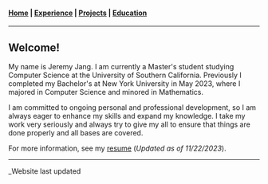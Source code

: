 #### [Home](https://jeremyjang22.github.io) |  [Experience](Experience.md) | [Projects](Projects.md) | [Education](Education.md)
___________

## Welcome!
My name is Jeremy Jang. I am currently a Master's student studying Computer Science at the University of Southern California. Previously I completed my Bachelor's at New York University in May 2023, where I majored in Computer Science and minored in Mathematics.

I am committed to ongoing personal and professional development, so I am always eager to enhance my skills and expand my knowledge. I take my work very seriously and always try to give my all to ensure that things are done properly and all bases are covered.

For more information, see my [resume](pdf/resume.pdf) (_Updated as of 11/22/2023_).

----
_Website last updated 